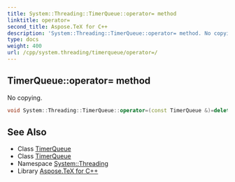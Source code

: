 ```yaml
---
title: System::Threading::TimerQueue::operator= method
linktitle: operator=
second_title: Aspose.TeX for C++
description: 'System::Threading::TimerQueue::operator= method. No copying in C++.'
type: docs
weight: 400
url: /cpp/system.threading/timerqueue/operator=/
---
```

## TimerQueue::operator= method


No copying.

```cpp
void System::Threading::TimerQueue::operator=(const TimerQueue &)=delete
```

## See Also

* Class [TimerQueue](../)
* Class [TimerQueue](../)
* Namespace [System::Threading](../../)
* Library [Aspose.TeX for C++](../../../)
